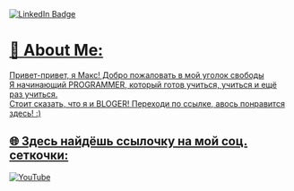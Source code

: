 <div id="badges">
  <a href="your-linkedin-URL">
    <img src="https://steamuserimages-a.akamaihd.net/ugc/2465230299718494887/DB23E1DCBFE82FF435A3761844D6696FACEF92D3/?imw=5000&imh=5000&ima=fit&impolicy=Letterbox&imcolor=%23000000&letterbox=false" alt="LinkedIn Badge"/>

# 💫 About Me:
Привет-привет, я Макс! Добро пожаловать в мой уголок свободы<br>Я начинающий PROGRAMMER, который готов учиться, учиться и ещё раз учиться.<br>Стоит сказать, что я и BLOGER! Переходи по ссылке, авось понравится здесь! :)<br>


## 🌐 Здесь найдёшь ссылочку на мой соц. сеткочки:
[![YouTube](https://img.shields.io/badge/YouTube-%23FF0000.svg?logo=YouTube&logoColor=white)](https://youtube.com/@https://www.youtube.com/channel/UCjEaSpiPRLSseVrryb-dsjQ) 

